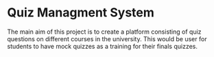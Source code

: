  # Quiz Managment System
 
The main aim of this project is to create a platform consisting of quiz questions on different courses in the university. This would be user for students to have mock quizzes as a training for their finals quizzes. 

